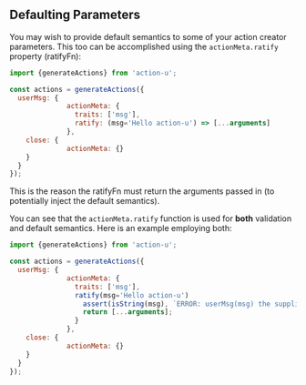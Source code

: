 ## Defaulting Parameters

You may wish to provide default semantics to some of your action
creator parameters.  This too can be accomplished using the
`actionMeta.ratify` property (ratifyFn):

```js
import {generateActions} from 'action-u';

const actions = generateActions({
  userMsg: {
              actionMeta: {
                traits: ['msg'],
                ratify: (msg='Hello action-u') => [...arguments]
              },
    close: {
              actionMeta: {}
    }
  }
});
```

This is the reason the ratifyFn must return the arguments passed in
(to potentially inject the default semantics).

You can see that the `actionMeta.ratify` function is used for **both**
validation and default semantics.  Here is an example employing both:

```js
import {generateActions} from 'action-u';

const actions = generateActions({
  userMsg: {
              actionMeta: {
                traits: ['msg'],
                ratify(msg='Hello action-u')
                  assert(isString(msg), `ERROR: userMsg(msg) the supplied msg is NOT a string: ${msg}`);
                  return [...arguments];
                }
              },
    close: {
              actionMeta: {}
    }
  }
});
```
